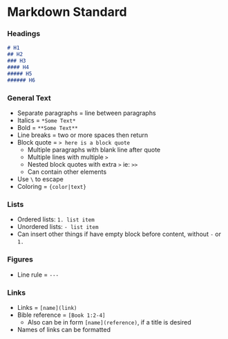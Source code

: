# Markdown Standard

### Headings

```md
# H1
## H2
### H3
#### H4
##### H5
###### H6
```

### General Text
- Separate paragraphs = line between paragraphs
- Italics = `*Some Text*`
- Bold = `**Some Text**`
- Line breaks = two or more spaces then return
- Block quote = `> here is a block quote`
  - Multiple paragraphs with blank line after quote
  - Multiple lines with multiple `>`
  - Nested block quotes with extra `>` ie: `>>`
  - Can contain other elements
- Use `\` to escape
- Coloring = `{color|text}`

### Lists
- Ordered lists: `1. list item`
- Unordered lists: `- list item`
- Can insert other things if have empty block before content, without `-` or `1.`

### Figures
- Line rule = `---`

### Links
- Links = `[name](link)`
- Bible reference = `[Book 1:2-4]`
  - Also can be in form `[name](reference)`, if a title is desired
- Names of links can be formatted